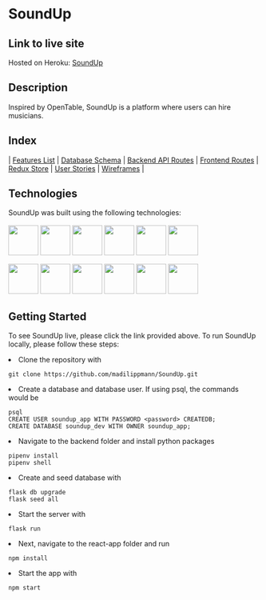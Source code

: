 # SoundUp
 
## Link to live site

Hosted on Heroku: [SoundUp](https://soundup-app.herokuapp.com/)

## Description

Inspired by OpenTable, SoundUp is a platform where users can hire musicians.

## Index
| [Features List](https://github.com/madilippmann/SoundUp/wiki/features-list) | [Database Schema](https://github.com/madilippmann/SoundUp/wiki/database-schema) | [Backend API Routes](https://github.com/madilippmann/SoundUp/wiki/backend-api-routes) | [Frontend Routes](https://github.com/madilippmann/SoundUp/wiki/frontend-routes) | [Redux Store](https://github.com/madilippmann/SoundUp/wiki/redux-store) | [User Stories](https://github.com/madilippmann/SoundUp/wiki/user-stories) | [Wireframes](https://github.com/madilippmann/SoundUp/wiki/wireframes) |




## Technologies

SoundUp was built using the following technologies:
<br>
<br>
<img src="https://cdn.jsdelivr.net/gh/devicons/devicon/icons/python/python-original-wordmark.svg" style="width:60px;" />
<img src="https://cdn.jsdelivr.net/gh/devicons/devicon/icons/react/react-original-wordmark.svg" style="width:60px;" />
<img src="https://cdn.jsdelivr.net/gh/devicons/devicon/icons/redux/redux-original.svg" style="width:60px;" />
<img src="https://cdn.jsdelivr.net/gh/devicons/devicon/icons/flask/flask-original.svg" style="width:60px;" />
<img src="https://cdn.jsdelivr.net/gh/devicons/devicon/icons/postgresql/postgresql-original-wordmark.svg" style="width:60px;" />
<img src="https://cdn.jsdelivr.net/gh/devicons/devicon/icons/sqlalchemy/sqlalchemy-original.svg" style="width:60px;" />
<!-- <img src="https://cdn.jsdelivr.net/gh/devicons/devicon/icons/amazonwebservices/amazonwebservices-original-wordmark.svg" style="width:60px;" /> -->
<img src="https://cdn.jsdelivr.net/gh/devicons/devicon/icons/html5/html5-plain-wordmark.svg" style="width:60px;" />
<img src="https://cdn.jsdelivr.net/gh/devicons/devicon/icons/css3/css3-plain-wordmark.svg" style="width:60px;" />
<img src="https://cdn.jsdelivr.net/gh/devicons/devicon/icons/git/git-original.svg" style="width:60px;" />
<img src="https://cdn.jsdelivr.net/gh/devicons/devicon/icons/vscode/vscode-original-wordmark.svg" style="width:60px;" />
<img src="https://cdn.jsdelivr.net/gh/devicons/devicon/icons/heroku/heroku-plain-wordmark.svg" style="width:60px;" />
<img src="https://cdn.jsdelivr.net/gh/devicons/devicon/icons/docker/docker-plain-wordmark.svg" style="width:60px;" />



## Getting Started
To see SoundUp live, please click the link provided above.
To run SoundUp locally, please follow these steps:
<!-- DISCLAIMER: you must be able to create an AWS S3 bucket in order to properly store images/audio files that are uploaded to the site. Upload functionality will not work without it -->
  <li>Clone the repository with  </li> 
  
    git clone https://github.com/madilippmann/SoundUp.git
    
  <li>Create a database and database user. If using psql, the commands would be</li>
  
    psql
    CREATE USER soundup_app WITH PASSWORD <password> CREATEDB;
    CREATE DATABASE soundup_dev WITH OWNER soundup_app;
    
  <li>Navigate to the backend folder and install python packages </li>
  
    pipenv install
    pipenv shell
  
  <li>Create and seed database with </li>
  
    flask db upgrade
    flask seed all
    
  <li>Start the server with </li>
  
    flask run
    
  <li>Next, navigate to the react-app folder and run </li>
  
    npm install
    
  <li>Start the app with </li>
  
    npm start
    
  

  
